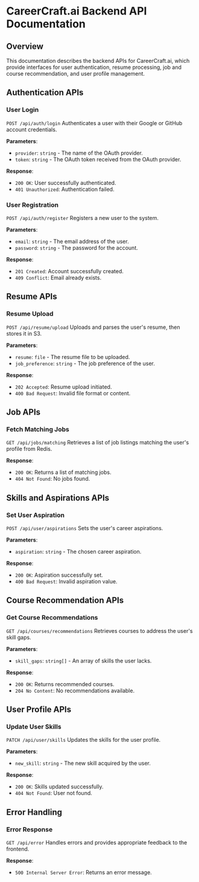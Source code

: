 # CareerCraft.ai Backend API Documentation

## Overview
This documentation describes the backend APIs for CareerCraft.ai, which provide interfaces for user authentication, resume processing, job and course recommendation, and user profile management.

## Authentication APIs

### User Login
`POST /api/auth/login`
Authenticates a user with their Google or GitHub account credentials.

**Parameters**:
- `provider`: `string` - The name of the OAuth provider.
- `token`: `string` - The OAuth token received from the OAuth provider.

**Response**:
- `200 OK`: User successfully authenticated.
- `401 Unauthorized`: Authentication failed.

### User Registration
`POST /api/auth/register`
Registers a new user to the system.

**Parameters**:
- `email`: `string` - The email address of the user.
- `password`: `string` - The password for the account.

**Response**:
- `201 Created`: Account successfully created.
- `409 Conflict`: Email already exists.

## Resume APIs

### Resume Upload
`POST /api/resume/upload`
Uploads and parses the user's resume, then stores it in S3.

**Parameters**:
- `resume`: `file` - The resume file to be uploaded.
- `job_preference`: `string` - The job preference of the user.

**Response**:
- `202 Accepted`: Resume upload initiated.
- `400 Bad Request`: Invalid file format or content.

## Job APIs

### Fetch Matching Jobs
`GET /api/jobs/matching`
Retrieves a list of job listings matching the user's profile from Redis.

**Response**:
- `200 OK`: Returns a list of matching jobs.
- `404 Not Found`: No jobs found.

## Skills and Aspirations APIs

### Set User Aspiration
`POST /api/user/aspirations`
Sets the user's career aspirations.

**Parameters**:
- `aspiration`: `string` - The chosen career aspiration.

**Response**:
- `200 OK`: Aspiration successfully set.
- `400 Bad Request`: Invalid aspiration value.

## Course Recommendation APIs

### Get Course Recommendations
`GET /api/courses/recommendations`
Retrieves courses to address the user's skill gaps.

**Parameters**:
- `skill_gaps`: `string[]` - An array of skills the user lacks.

**Response**:
- `200 OK`: Returns recommended courses.
- `204 No Content`: No recommendations available.

## User Profile APIs

### Update User Skills
`PATCH /api/user/skills`
Updates the skills for the user profile.

**Parameters**:
- `new_skill`: `string` - The new skill acquired by the user.

**Response**:
- `200 OK`: Skills updated successfully.
- `404 Not Found`: User not found.

## Error Handling

### Error Response
`GET /api/error`
Handles errors and provides appropriate feedback to the frontend.

**Response**:
- `500 Internal Server Error`: Returns an error message.


